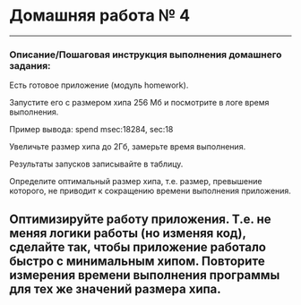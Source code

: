 # Домашняя работа № 4

---
### Описание/Пошаговая инструкция выполнения домашнего задания:
Есть готовое приложение (модуль homework).

Запустите его с размером хипа 256 Мб и посмотрите в логе время выполнения.

Пример вывода: spend msec:18284, sec:18

Увеличьте размер хипа до 2Гб, замерьте время выполнения.

Результаты запусков записывайте в таблицу.

Определите оптимальный размер хипа, т.е. размер, превышение которого,
не приводит к сокращению времени выполнения приложения.

Оптимизируйте работу приложения.
Т.е. не меняя логики работы (но изменяя код), сделайте так, чтобы приложение работало быстро с минимальным хипом.
Повторите измерения времени выполнения программы для тех же значений размера хипа.
---